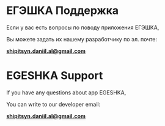 # ЕГЭШКА Поддержка
Если у вас есть вопросы по поводу приложения ЕГЭШКА, 

Вы можете задать их нашему разработчику по эл. почте: 

**shipitsyn.daniil.al@gmail.com**




# EGESHKA Support
If you have any questions about app EGESHKA, 

You can write to our developer email: 

**shipitsyn.daniil.al@gmail.com**
